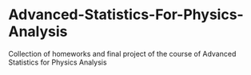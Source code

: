 # Advanced-Statistics-For-Physics-Analysis
Collection of homeworks and final project of the course of Advanced Statistics for Physics Analysis
